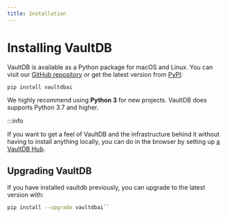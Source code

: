 ```yaml
---
title: Installation
---
```


# Installing VaultDB

VaultDB is available as a Python package for macOS and Linux. You can visit our [GitHub
repository](https://github.com/vaultdbai/vaultdb) or get the latest version from
[PyPI](https://pypi.org/):

```bash
pip install vaultdbai
```

We highly recommend using **Python 3** for new projects. VaultDB does supports Python 3.7 and higher.

:::info

If you want to get a feel of VaultDB and the infrastructure behind it without having to
install anything locally, you can do in the browser by setting up [a VaultDB
Hub](/hub/datahub).

## Upgrading VaultDB

If you have installed vaultdb previously, you can upgrade to the latest version with:

```bash
pip install --upgrade vaultdbai``
```
